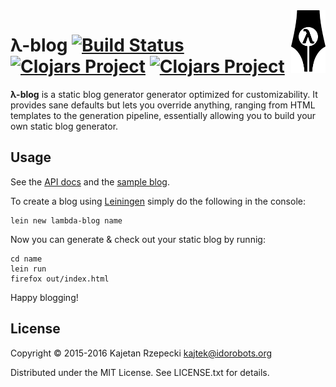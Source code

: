 <img align="right" src="logo.png" style="height: 100px;" />

# λ-blog [![Build Status](https://travis-ci.org/Idorobots/lambda-blog.svg?branch=master)](https://travis-ci.org/Idorobots/lambda-blog) [![Clojars Project](https://img.shields.io/clojars/v/lambda-blog.svg)](https://clojars.org/lambda-blog) [![Clojars Project](https://img.shields.io/clojars/v/lambda-blog/lein-template.svg)](https://clojars.org/lambda-blog/lein-template)

**λ-blog** is a static blog generator generator optimized for customizability. It provides sane defaults but lets you override anything, ranging from HTML templates to the generation pipeline, essentially allowing you to build your own static blog generator.

## Usage

See the [API docs](https://idorobots.github.io/lambda-blog/api/) and the [sample blog](https://idorobots.github.io/lambda-blog/).

To create a blog using [Leiningen](https://leiningen.org) simply do the following in the console:

```
lein new lambda-blog name
```

Now you can generate & check out your static blog by runnig:

```
cd name
lein run
firefox out/index.html
```

Happy blogging!

## License

Copyright © 2015-2016 Kajetan Rzepecki <kajtek@idorobots.org>

Distributed under the MIT License. See LICENSE.txt for details.
